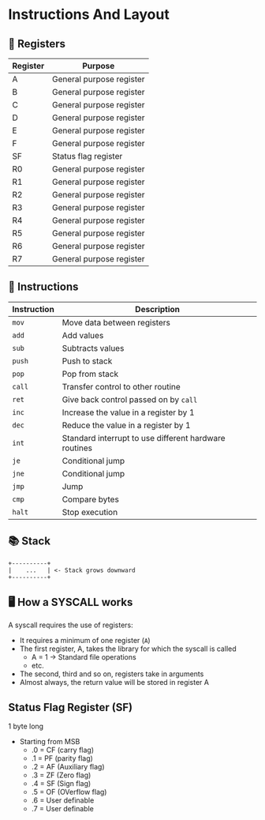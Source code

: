 # Instructions And Layout
## 📝 Registers
| Register | Purpose |
|----------|---------|
| A | General purpose register |
| B | General purpose register |
| C | General purpose register |
| D | General purpose register |
| E | General purpose register |
| F | General purpose register |
| SF | Status flag register |
| R0 | General purpose register |
| R1 | General purpose register | 
| R2 | General purpose register | 
| R3 | General purpose register | 
| R4 | General purpose register | 
| R5 | General purpose register | 
| R6 | General purpose register | 
| R7 | General purpose register | 

## 🔧 Instructions
| Instruction | Description |
|-------------|-------------|
| `mov` | Move data between registers |
| `add` | Add values |
| `sub` | Subtracts values |
| `push` | Push to stack |
| `pop` | Pop from stack |
| `call` | Transfer control to other routine |
| `ret` | Give back control passed on by `call` |
| `inc` | Increase the value in a register by 1 |
| `dec` | Reduce the value in a register by 1 |
| `int` | Standard interrupt to use different hardware routines |
| `je` | Conditional jump |
| `jne` | Conditional jump |
| `jmp` | Jump |
| `cmp` | Compare bytes |
| `halt` | Stop execution |

## 📚 Stack
```
+----------+
|    ...   | <- Stack grows downward
+----------+
```

## 🖥️ How a SYSCALL works
A syscall requires the use of registers:

- It requires a minimum of one register (`A`)
- The first register, A, takes the library for which the syscall is called
    - A = 1 -> Standard file operations
    - etc.
- The second, third and so on, registers take in arguments
- Almost always, the return value will be stored in register A

## Status Flag Register (SF)
1 byte long

* Starting from MSB
    * .0 = CF (carry flag)
    * .1 = PF (parity flag)
    * .2 = AF (Auxiliary flag)
    * .3 = ZF (Zero flag)
    * .4 = SF (Sign flag)
    * .5 = OF (OVerflow flag)
    * .6 = User definable
    * .7 = User definable